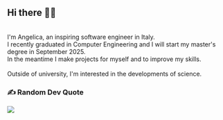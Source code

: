 ## Hi there 👋💫
<br>I'm Angelica, an inspiring software engineer in Italy.<br>I recently graduated in Computer Engineering and I will start my master's degree in September 2025.<br>In the meantime I make projects for myself and to improve my skills.<br><br>Outside of university, I'm interested in the developments of science. 
 
### ✍️ Random Dev Quote
![](https://quotes-github-readme.vercel.app/api?type=horizontal&theme=radical)

<!-- Proudly created with GPRM ( https://gprm.itsvg.in ) -->
